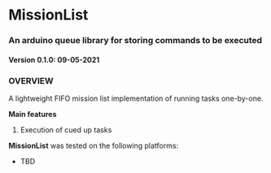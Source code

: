 # MissionList
### An arduino queue library for storing commands to be executed
#### Version 0.1.0: 09-05-2021

### OVERVIEW
A lightweight FIFO mission list implementation of running tasks one-by-one.

**Main features**
1. Execution of cued up tasks

**MissionList** was tested on the following platforms:
* TBD